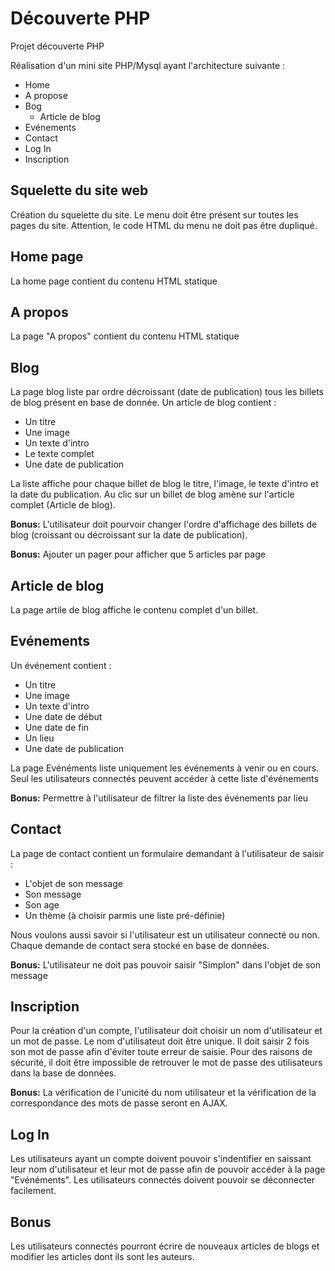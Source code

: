 # Découverte PHP
Projet découverte PHP

Réalisation d'un mini site PHP/Mysql ayant l'architecture suivante : 

- Home
- A propose
- Bog
  - Article de blog
- Evénements
- Contact
- Log In
- Inscription

## Squelette du site web
Création du squelette du site.
Le menu doit être présent sur toutes les pages du site. Attention, le code HTML du menu ne doit pas être dupliqué.

## Home page
La home page contient du contenu HTML statique

## A propos
La page "A propos" contient du contenu HTML statique

## Blog
La page blog liste par ordre décroissant (date de publication) tous les billets de blog présent en base de donnée.
Un article de blog contient : 
- Un titre
- Une image
- Un texte d'intro
- Le texte complet
- Une date de publication

La liste affiche pour chaque billet de blog le titre, l'image, le texte d'intro et la date du publication.
Au clic sur un billet de blog amène sur l'article complet (Article de blog).

**Bonus:** L'utilisateur doit pourvoir changer l'ordre d'affichage des billets de blog (croissant ou décroissant sur la date de publication).

**Bonus:** Ajouter un pager pour afficher que 5 articles par page

## Article de blog
La page artile de blog affiche le contenu complet d'un billet.

## Evénements
Un événement contient : 
- Un titre
- Une image
- Un texte d'intro
- Une date de début
- Une date de fin
- Un lieu
- Une date de publication

La page Evénéments liste uniquement les événements à venir ou en cours.
Seul les utilisateurs connectés peuvent accéder à cette liste d'événements

**Bonus:** Permettre à l'utilisateur de filtrer la liste des événements par lieu

## Contact
La page de contact contient un formulaire demandant à l'utilisateur de saisir : 
- L'objet de son message
- Son message
- Son age
- Un thème (à choisir parmis une liste pré-définie)

Nous voulons aussi savoir si l'utilisateur est un utilisateur connecté ou non.
Chaque demande de contact sera stocké en base de données.  

**Bonus:** L'utilisateur ne doit pas pouvoir saisir "Simplon" dans l'objet de son message

## Inscription
Pour la création d'un compte, l'utilisateur doit choisir un nom d'utilisateur et un mot de passe.
Le nom d'utilisateut doit être unique.
Il doit saisir 2 fois son mot de passe afin d'éviter toute erreur de saisie.
Pour des raisons de sécurité, il doit être impossible de retrouver le mot de passe des utilisateurs dans la base de données.

**Bonus:** La vérification de l'unicité du nom utilisateur et la vérification de la correspondance des mots de passe seront  en AJAX.

## Log In
Les utilisateurs ayant un compte doivent pouvoir s'indentifier en saissant leur nom d'utilisateur et leur mot de passe afin de pouvoir accéder à la page "Evénéments".
Les utilisateurs connectés doivent pouvoir se déconnecter facilement.

## Bonus
Les utilisateurs connectés pourront écrire de nouveaux articles de blogs et modifier les articles dont ils sont les auteurs.
